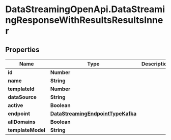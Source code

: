 # DataStreamingOpenApi.DataStreamingResponseWithResultsResultsInner

## Properties

Name | Type | Description | Notes
------------ | ------------- | ------------- | -------------
**id** | **Number** |  | [optional] 
**name** | **String** |  | [optional] 
**templateId** | **Number** |  | [optional] 
**dataSource** | **String** |  | [optional] 
**active** | **Boolean** |  | [optional] 
**endpoint** | [**DataStreamingEndpointTypeKafka**](DataStreamingEndpointTypeKafka.md) |  | [optional] 
**allDomains** | **Boolean** |  | [optional] 
**templateModel** | **String** |  | [optional] 


